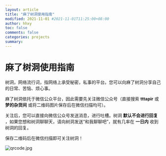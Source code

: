 ```yaml
---
layout: article
title: "麻了树洞使用指南"
modified: 2021-11-01 #2021-11-01T11:25:00+08:00
author: hhxy
toc: false
comments: false
categories: projects
summary: 
---
```


# 麻了树洞使用指南

树洞，网络流行词，指网络上承受秘密，私事的平台。您可以向麻了树洞分享自己的日常、苦恼、烦心事。

麻了树洞依托于微信公众平台，因此需要先关注微信公众号（直接搜索 **tttapir** 或 **梦的杂货间** 或将二维码图片保存后在微信扫描均可）。

关注后，您可以直接向微信公众号发送消息，进行吐槽。树洞 **默认不会进行回复** ，如果您想和树洞聊聊天，请向树洞发送“和我聊聊吧”，就有几率在 **一日内** 收到树洞的回复。

保存二维码后在微信扫描即可关注树洞！

![qrcode.jpg](https://i.loli.net/2021/11/02/Fd4MIkjWBUOxpSJ.jpg)
